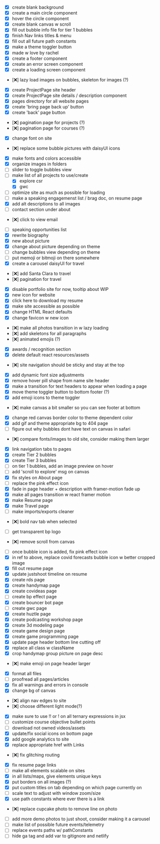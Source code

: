 * [x] create blank background
* [x] create a main circle component
* [x] hover the circle component
* [x] create blank canvas w scroll
* [x] fill out bubble info file for tier 1 bubbles
* [x] finish Nav links titles & menu
* [x] fill out all future path constants
* [x] make a theme toggler button
* [x] made w love by rachel
* [x] create a footer component
* [x] create an error screen component
* [x] create a loading screen component
* [❌] lazy load images on bubbles, skeleton for images (?)
* [x] create ProjectPage site header
* [x] create ProjectPage site details / description component
* [x] pages directory for all website pages
* [x] create 'bring page back up' button
* [x] create 'back' page button
* [❌] pagination page for projects (?)
* [❌] pagination page for courses (?)
* [x] change font on site
* [❌] replace some bubble pictures with daisyUI icons
* [x] make fonts and colors accessible
* [x] organize images in folders
* [ ] slider to toggle bubbles view
* [ ] make list of all projects to use/create
    * [x] explore csr
    * [x] gwc
* [ ] optimize site as much as possible for loading
* [ ] make a speaking engagemenst list / brag doc, on resume page
* [x] add alt descriptions to all images
* [ ] contact section under about
* [❌] click to view email
* [ ] speaking opportunities list
* [x] rewrite biography
* [x] new about picture
* [x] change about picture depending on theme
* [ ] change bubbles view depending on theme
* [ ] put memoji or bitmoji on there somewhere
* [x] create a carousel daisyUI for travel
* [❌] add Santa Clara to travel
* [❌] pagination for travel
* [x] disable portfolio site for now, tooltip about WIP
* [x] new icon for website
* [x] click here to download my resume
* [x] make site accessible as possible
* [x] change HTML React defaults
* [x] change favicon w new icon
* [❌] make all photos transition in w lazy loading
* [❌] add skeletons for all paragraphs
* [❌] animated emojis (?)
* [x] awards / recognition section
* [x] delete default react resources/assets
* [❌] site navigation should be sticky and stay at the top
* [x] add dynamic font size adjustments
* [x] remove hover pill shape from name site header
* [x] make a transition for text headers to appear when loading a page
* [x] move theme toggler button to bottom footer (?)
* [x] add emoji icons to theme toggler
* [❌] make canvas a bit smaller so you can see footer at bottom
* [x] change red canvas border color to theme dependent color
* [x] add gif and theme appropriate bg to 404 page
* [ ] figure out why bubbles dont have text on canvas in safari
* [❌] compare fonts/images to old site, consider making them larger
* [x] link navigation tabs to pages
* [x] create Tier 2 bubbles
* [x] create Tier 3 bubbles
* [ ] on tier 1 bubbles, add an image preview on hover
* [ ] add 'scroll to explore' msg on canvas 
* [x] fix styles on About page
* [ ] replace the pink effect icon
* [x] fade in page header + description with framer-motion fade up
* [x] make all pages transition w react framer motion
* [x] make Resume page
* [x] make Travel page
* [ ] make imports/exports cleaner
* [❌] bold nav tab when selected
* [ ] get transparent bp logo
* [❌] remove scroll from canvas
* [ ] once bubble icon is added, fix pink effect icon
* [x] in ref to above, replace covid forecasts bubble icon w better cropped image
* [x] fill out resume page
* [x] update justshoot timeline on resume
* [x] create rds page
* [x] create handymap page
* [x] create covideas page
* [ ] create bp effect page
* [x] create bouncer bot page
* [ ] create gwc page
* [x] create huztle page
* [x] create podcasting workshop page
* [x] create 3d modeling page
* [x] create game design page
* [x] create game programming page
* [x] update page header bottom line cutting off
* [x] replace all class w className
* [x] crop handymap group picture on page desc
* [❌] make emoji on page header larger
* [x] format all files
* [ ] proofread all pages/articles
* [x] fix all warnings and errors in console
* [x] change bg of canvas
* [❌] align nav edges to site
* [❌] choose different light mode(?)
* [x] make sure to use !! or ! on all ternary expressions in jsx
* [ ] customize course objective bullet points
* [ ] download not owned videos/assets
* [x] update/fix social icons on bottom page
* [x] add google analytics to site
* [x] replace appropriate href with Links
* [❌] fix glitching routing
* [x] fix resume page links
* [ ] make all elements scalable on sites
* [x] in all lists/maps, give elements unique keys
* [x] put borders on all images (?)
* [x] put custom titles on tab depending on which page currently on
* [ ] scale text to adjust with window zoom/size
* [x] use path constants where ever there is a link
* [❌] replace cupcake photo to remove line on photo
* [ ] add more demo photos to just shoot, consider making it a carousel
* [ ] make list of possible future events/telemetry
* [ ] replace events paths w/ pathConstants
* [ ] hide ga tag and add var to gitignore and netlify